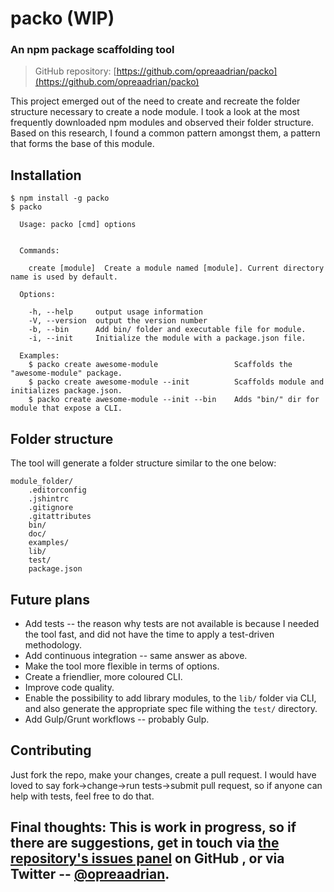 # packo (WIP)
### An npm package scaffolding tool

> GitHub repository: [https://github.com/opreaadrian/packo](https://github.com/opreaadrian/packo)

This project emerged out of the need to create and recreate the folder structure necessary to create a node module. I took a look at the most frequently downloaded npm modules and observed their folder structure. Based on this research, I found a common pattern amongst them, a pattern that forms the base of this module.

## Installation

    $ npm install -g packo
    $ packo

      Usage: packo [cmd] options


      Commands:

        create [module]  Create a module named [module]. Current directory name is used by default.

      Options:

        -h, --help     output usage information
        -V, --version  output the version number
        -b, --bin      Add bin/ folder and executable file for module.
        -i, --init     Initialize the module with a package.json file.

      Examples:
        $ packo create awesome-module                 Scaffolds the "awesome-module" package.
        $ packo create awesome-module --init          Scaffolds module and initializes package.json.
        $ packo create awesome-module --init --bin    Adds "bin/" dir for module that expose a CLI.


## Folder structure
The tool will generate a folder structure similar to the one below:

    module_folder/
        .editorconfig
        .jshintrc
        .gitignore
        .gitattributes
        bin/
        doc/
        examples/
        lib/
        test/
        package.json

## Future plans

* Add tests -- the reason why tests are not available is because I needed the tool fast, and did not have the time to apply a test-driven methodology.
* Add continuous integration -- same answer as above.
* Make the tool more flexible in terms of options.
* Create a friendlier, more coloured CLI.
* Improve code quality.
* Enable the possibility to add library modules, to the `lib/` folder via CLI, and also generate the appropriate spec file withing the `test/` directory.
* Add Gulp/Grunt workflows -- probably Gulp.

## Contributing
Just fork the repo, make your changes, create a pull request. I would have loved to say fork->change->run tests->submit pull request, so if anyone can help with tests, feel free to do that.

## Final thoughts: This is work in progress, so if there are suggestions, get in touch via [the repository's issues panel](https://github.com/opreaadrian/packo/issues) on GitHub , or via Twitter -- [@opreaadrian](https://twitter.com/opreaadrian).

